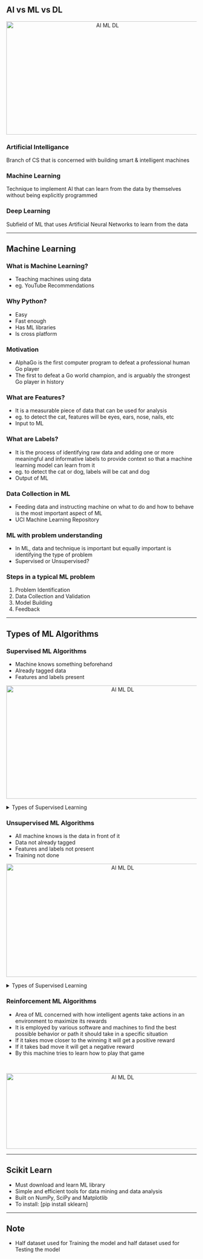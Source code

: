 
## AI vs ML vs DL

<p align="center">
  <img src="https://github.com/aditya423/suspicious_activity_detection/blob/main/temp/AI_ML_DL.png" height="300" width="520" alt="AI ML DL" />
</p>

### Artificial Intelligance
Branch of CS that is concerned with building smart & intelligent machines

### Machine Learning
Technique to implement AI that can learn from the data by themselves without being explicitly programmed

### Deep Learning
Subfield of ML that uses Artificial Neural Networks to learn from the data

<hr>

## Machine Learning

### What is Machine Learning? 
* Teaching machines using data 
* eg. YouTube Recommendations

### Why Python? 
* Easy
* Fast enough
* Has ML libraries
* Is cross platform

### Motivation
* AlphaGo is the first computer program to defeat a professional human Go player
* The first to defeat a Go world champion, and is arguably the strongest Go player in history

### What are Features? 
* It is a measurable piece of data that can be used for analysis
* eg. to detect the cat, features will be eyes, ears, nose, nails, etc
* Input to ML

### What are Labels?
* It is the process of identifying raw data and adding one or more meaningful and informative labels to provide context so that a machine learning model can learn from it
* eg. to detect the cat or dog, labels will be cat and dog
* Output of ML

### Data Collection in ML
* Feeding data and instructing machine on what to do and how to behave is the most important aspect of ML 
* UCI Machine Learning Repository

### ML with problem understanding
* In ML, data and technique is important but equally important is identifying the type of problem 
* Supervised or Unsupervised?

### Steps in a typical ML problem
1. Problem Identification
2. Data Collection and Validation
3. Model Building
4. Feedback

<hr>

## Types of ML Algorithms

### Supervised ML Algorithms
* Machine knows something beforehand
* Already tagged data
* Features and labels present

<p align="center">
  <img src="https://github.com/aditya423/suspicious_activity_detection/blob/main/temp/supervised_learning.jpg" height="300" width="600" alt="AI ML DL" />
</p>

<details>
<summary>Types of Supervised Learning</summary>

<br>
<p align="center">
  <img src="https://github.com/aditya423/suspicious_activity_detection/blob/main/temp/types_of_supervised_learning.jpg" height="300" width="520" alt="AI ML DL" />
</p>
  
### Classification 
* It is about predicting a class or discrete values eg: male or female, true or false
* Algorithms used:
  1. Decision Tree Classification
  2. Random Forest Classification
  3. K-nearest Neighbor
  
### Regression 
* It is about predicting a quantity or continuous values eg: salary, age, price
* Algorithms used:
  1. Logistic Regression
  2. Polynomial Regression
  3. Support Vector Machines
  
</details>

### Unsupervised ML Algorithms
* All machine knows is the data in front of it
* Data not already tagged
* Features and labels not present 
* Training not done

<p align="center">
  <img src="https://github.com/aditya423/suspicious_activity_detection/blob/main/temp/unsupervised_learning.jpg" height="300" width="600" alt="AI ML DL" />
</p>

<details>
<summary>Types of Supervised Learning</summary>
  
### Clustering
* It is about grouping the similar data points
* Algorithms used:
  1. K-means Clustering
  2. Hierarchical Clustering
 
<br>
<p align="center">
  <img src="https://github.com/aditya423/suspicious_activity_detection/blob/main/temp/types_of_unsupervised_learning_clustering.jpg" height="300" width="520" alt="AI ML DL" />
</p>
  
### Association
* It is used to find important relationship between data points
* Algorithms used:
  1. Principal Component Analysis (PCA)
  2. Apriori
  3. Eclat

<br>
<p align="center">
  <img src="https://github.com/aditya423/suspicious_activity_detection/blob/main/temp/types_of_unsupervised_learning_association.jpg" height="240" width="520" alt="AI ML DL" />
</p>
  
</details>

### Reinforcement ML Algorithms
* Area of ML concerned with how intelligent agents take actions in an environment to maximize its rewards
* It is employed by various software and machines to find the best possible behavior or path it should take in a specific situation
* If it takes move closer to the winning it will get a positive reward 
* If it takes bad move it will get a negative reward 
* By this machine tries to learn how to play that game 

<br>
<p align="center">
  <img src="https://github.com/aditya423/suspicious_activity_detection/blob/main/temp/reinforcement_learning.jpg" height="200" width="600" alt="AI ML DL" />
</p>

<hr>

## Scikit Learn
* Must download and learn ML library 
* Simple and efficient tools for data mining and data analysis 
* Built on NumPy, SciPy and Matplotlib
* To install: [pip install sklearn]

<hr>

## Note 
* Half dataset used for Training the model and half dataset used for Testing the model

